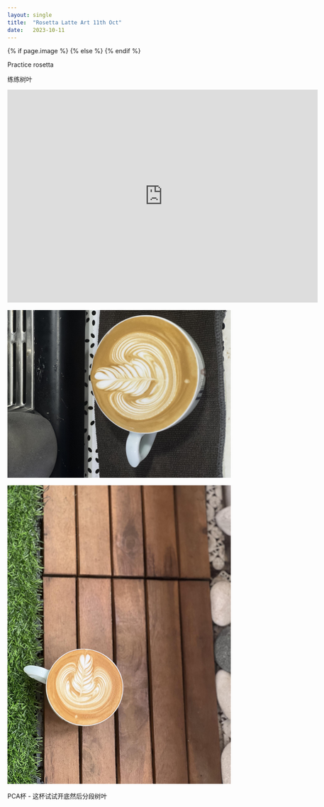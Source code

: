 ```yaml
---
layout: single
title:  "Rosetta Latte Art 11th Oct"
date:   2023-10-11
---
```

{% if page.image %}
  <meta property="og:image" content="/assets/img/2023/10/11/IMG_8543.jpg">
{% else %}
  <meta property="og:image" content="/assets/img/2023/10/11/IMG_8543.jpg">
{% endif %}

<meta property="og:description" content="Rosetta Latte Art 11th Oct" />


Practice rosetta

练练树叶



<div class="embed-container">
  <iframe
      src="https://www.youtube.com/embed/XwWqz4vPYRs"
      width="700"
      height="480"
      frameborder="0"
      allowfullscreen="true">
  </iframe>
</div>



![](/assets/img/2023/10/11/IMG_8541.jpg)

![](/assets/img/2023/10/11/IMG_8543.jpg)

PCA杯 - 这杯试试开底然后分段树叶
